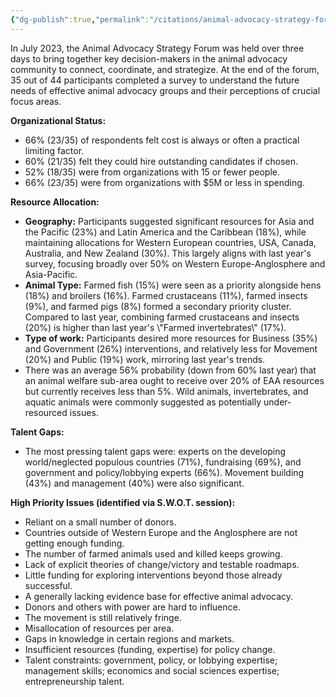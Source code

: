 ```yaml
---
{"dg-publish":true,"permalink":"/citations/animal-advocacy-strategy-forum-2023-summary-rethink-priorities/","tags":["#wild_animals - \"movement_building strategy\""],"created":"2025-10-23T17:42:46.406+01:00","updated":"2025-10-23T19:20:34.041+01:00"}
---
```


In July 2023, the Animal Advocacy Strategy Forum was held over three days to bring together key decision-makers in the animal advocacy community to connect, coordinate, and strategize. At the end of the forum, 35 out of 44 participants completed a survey to understand the future needs of effective animal advocacy groups and their perceptions of crucial focus areas.

**Organizational Status:**
- 66% (23/35) of respondents felt cost is always or often a practical limiting factor.
- 60% (21/35) felt they could hire outstanding candidates if chosen.
- 52% (18/35) were from organizations with 15 or fewer people.
- 66% (23/35) were from organizations with $5M or less in spending.

**Resource Allocation:**
- **Geography:** Participants suggested significant resources for Asia and the Pacific (23%) and Latin America and the Caribbean (18%), while maintaining allocations for Western European countries, USA, Canada, Australia, and New Zealand (30%). This largely aligns with last year's survey, focusing broadly over 50% on Western Europe-Anglosphere and Asia-Pacific.
- **Animal Type:** Farmed fish (15%) were seen as a priority alongside hens (18%) and broilers (16%). Farmed crustaceans (11%), farmed insects (9%), and farmed pigs (8%) formed a secondary priority cluster. Compared to last year, combining farmed crustaceans and insects (20%) is higher than last year's \\"Farmed invertebrates\\" (17%).
- **Type of work:** Participants desired more resources for Business (35%) and Government (26%) interventions, and relatively less for Movement (20%) and Public (19%) work, mirroring last year's trends.
- There was an average 56% probability (down from 60% last year) that an animal welfare sub-area ought to receive over 20% of EAA resources but currently receives less than 5%. Wild animals, invertebrates, and aquatic animals were commonly suggested as potentially under-resourced issues.

**Talent Gaps:**
- The most pressing talent gaps were: experts on the developing world/neglected populous countries (71%), fundraising (69%), and government and policy/lobbying experts (66%). Movement building (43%) and management (40%) were also significant.

**High Priority Issues (identified via S.W.O.T. session):**
- Reliant on a small number of donors.
- Countries outside of Western Europe and the Anglosphere are not getting enough funding.
- The number of farmed animals used and killed keeps growing.
- Lack of explicit theories of change/victory and testable roadmaps.
- Little funding for exploring interventions beyond those already successful.
- A generally lacking evidence base for effective animal advocacy.
- Donors and others with power are hard to influence.
- The movement is still relatively fringe.
- Misallocation of resources per area.
- Gaps in knowledge in certain regions and markets.
- Insufficient resources (funding, expertise) for policy change.
- Talent constraints: government, policy, or lobbying expertise; management skills; economics and social sciences expertise; entrepreneurship talent.